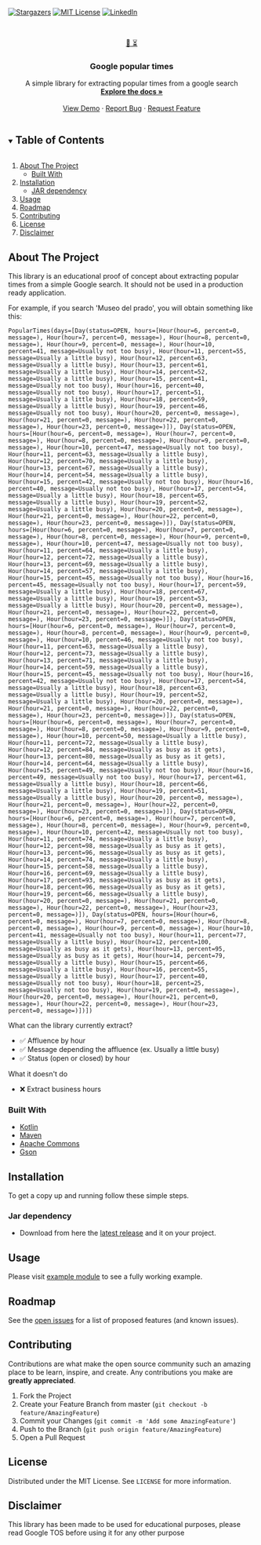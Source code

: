 [![Stargazers][stars-shield]][stars-url]
[![MIT License][license-shield]][license-url]
[![LinkedIn][linkedin-shield]][linkedin-url]



<!-- PROJECT LOGO -->
<br />
<p align="center">
  <a href="https://github.com/juanaviladev/google-popular-times">
   🔎 ⏳
  </a>

<h3 align="center">Google popular times</h3>

  <p align="center">
    A simple library for extracting popular times from a google search
    <br />
    <a href="https://github.com/juanaviladev/google-popular-times"><strong>Explore the docs »</strong></a>
    <br />
    <br />
    <a href="https://github.com/juanaviladev/google-popular-times">View Demo</a>
    ·
    <a href="https://github.com/juanaviladev/google-popular-times/issues">Report Bug</a>
    ·
    <a href="https://github.com/juanaviladev/google-popular-times/issues">Request Feature</a>
  </p>
</p>



<!-- TABLE OF CONTENTS -->
<details open="open">
  <summary><h2 style="display: inline-block">Table of Contents</h2></summary>
  <ol>
    <li>
      <a href="#about-the-project">About The Project</a>
      <ul>
        <li><a href="#built-with">Built With</a></li>
      </ul>
    </li>
    <li>
      <a href="#installation">Installation</a>
      <ul>
        <li><a href="#jar-dependency">JAR dependency</a></li>
      </ul>
    </li>
    <li><a href="#usage">Usage</a></li>
    <li><a href="#roadmap">Roadmap</a></li>
    <li><a href="#contributing">Contributing</a></li>
    <li><a href="#license">License</a></li>
    <li><a href="#disclaimer">Disclaimer</a></li>
  </ol>
</details>


<!-- ABOUT THE PROJECT -->

## About The Project

This library is an educational proof of concept about extracting popular times from a simple Google search. It should
not be used in a production ready application.

For example, if you search 'Museo del prado', you will obtain something like this:

```
PopularTimes(days=[Day(status=OPEN, hours=[Hour(hour=6, percent=0, message=), Hour(hour=7, percent=0, message=), Hour(hour=8, percent=0, message=), Hour(hour=9, percent=0, message=), Hour(hour=10, percent=41, message=Usually not too busy), Hour(hour=11, percent=55, message=Usually a little busy), Hour(hour=12, percent=63, message=Usually a little busy), Hour(hour=13, percent=61, message=Usually a little busy), Hour(hour=14, percent=52, message=Usually a little busy), Hour(hour=15, percent=41, message=Usually not too busy), Hour(hour=16, percent=40, message=Usually not too busy), Hour(hour=17, percent=51, message=Usually a little busy), Hour(hour=18, percent=59, message=Usually a little busy), Hour(hour=19, percent=46, message=Usually not too busy), Hour(hour=20, percent=0, message=), Hour(hour=21, percent=0, message=), Hour(hour=22, percent=0, message=), Hour(hour=23, percent=0, message=)]), Day(status=OPEN, hours=[Hour(hour=6, percent=0, message=), Hour(hour=7, percent=0, message=), Hour(hour=8, percent=0, message=), Hour(hour=9, percent=0, message=), Hour(hour=10, percent=47, message=Usually not too busy), Hour(hour=11, percent=63, message=Usually a little busy), Hour(hour=12, percent=70, message=Usually a little busy), Hour(hour=13, percent=67, message=Usually a little busy), Hour(hour=14, percent=54, message=Usually a little busy), Hour(hour=15, percent=42, message=Usually not too busy), Hour(hour=16, percent=40, message=Usually not too busy), Hour(hour=17, percent=54, message=Usually a little busy), Hour(hour=18, percent=65, message=Usually a little busy), Hour(hour=19, percent=52, message=Usually a little busy), Hour(hour=20, percent=0, message=), Hour(hour=21, percent=0, message=), Hour(hour=22, percent=0, message=), Hour(hour=23, percent=0, message=)]), Day(status=OPEN, hours=[Hour(hour=6, percent=0, message=), Hour(hour=7, percent=0, message=), Hour(hour=8, percent=0, message=), Hour(hour=9, percent=0, message=), Hour(hour=10, percent=47, message=Usually not too busy), Hour(hour=11, percent=64, message=Usually a little busy), Hour(hour=12, percent=72, message=Usually a little busy), Hour(hour=13, percent=69, message=Usually a little busy), Hour(hour=14, percent=57, message=Usually a little busy), Hour(hour=15, percent=45, message=Usually not too busy), Hour(hour=16, percent=45, message=Usually not too busy), Hour(hour=17, percent=59, message=Usually a little busy), Hour(hour=18, percent=67, message=Usually a little busy), Hour(hour=19, percent=53, message=Usually a little busy), Hour(hour=20, percent=0, message=), Hour(hour=21, percent=0, message=), Hour(hour=22, percent=0, message=), Hour(hour=23, percent=0, message=)]), Day(status=OPEN, hours=[Hour(hour=6, percent=0, message=), Hour(hour=7, percent=0, message=), Hour(hour=8, percent=0, message=), Hour(hour=9, percent=0, message=), Hour(hour=10, percent=46, message=Usually not too busy), Hour(hour=11, percent=63, message=Usually a little busy), Hour(hour=12, percent=73, message=Usually a little busy), Hour(hour=13, percent=71, message=Usually a little busy), Hour(hour=14, percent=59, message=Usually a little busy), Hour(hour=15, percent=45, message=Usually not too busy), Hour(hour=16, percent=42, message=Usually not too busy), Hour(hour=17, percent=54, message=Usually a little busy), Hour(hour=18, percent=63, message=Usually a little busy), Hour(hour=19, percent=52, message=Usually a little busy), Hour(hour=20, percent=0, message=), Hour(hour=21, percent=0, message=), Hour(hour=22, percent=0, message=), Hour(hour=23, percent=0, message=)]), Day(status=OPEN, hours=[Hour(hour=6, percent=0, message=), Hour(hour=7, percent=0, message=), Hour(hour=8, percent=0, message=), Hour(hour=9, percent=0, message=), Hour(hour=10, percent=50, message=Usually a little busy), Hour(hour=11, percent=72, message=Usually a little busy), Hour(hour=12, percent=84, message=Usually as busy as it gets), Hour(hour=13, percent=80, message=Usually as busy as it gets), Hour(hour=14, percent=64, message=Usually a little busy), Hour(hour=15, percent=49, message=Usually not too busy), Hour(hour=16, percent=49, message=Usually not too busy), Hour(hour=17, percent=61, message=Usually a little busy), Hour(hour=18, percent=66, message=Usually a little busy), Hour(hour=19, percent=51, message=Usually a little busy), Hour(hour=20, percent=0, message=), Hour(hour=21, percent=0, message=), Hour(hour=22, percent=0, message=), Hour(hour=23, percent=0, message=)]), Day(status=OPEN, hours=[Hour(hour=6, percent=0, message=), Hour(hour=7, percent=0, message=), Hour(hour=8, percent=0, message=), Hour(hour=9, percent=0, message=), Hour(hour=10, percent=42, message=Usually not too busy), Hour(hour=11, percent=74, message=Usually a little busy), Hour(hour=12, percent=98, message=Usually as busy as it gets), Hour(hour=13, percent=96, message=Usually as busy as it gets), Hour(hour=14, percent=74, message=Usually a little busy), Hour(hour=15, percent=58, message=Usually a little busy), Hour(hour=16, percent=69, message=Usually a little busy), Hour(hour=17, percent=93, message=Usually as busy as it gets), Hour(hour=18, percent=96, message=Usually as busy as it gets), Hour(hour=19, percent=66, message=Usually a little busy), Hour(hour=20, percent=0, message=), Hour(hour=21, percent=0, message=), Hour(hour=22, percent=0, message=), Hour(hour=23, percent=0, message=)]), Day(status=OPEN, hours=[Hour(hour=6, percent=0, message=), Hour(hour=7, percent=0, message=), Hour(hour=8, percent=0, message=), Hour(hour=9, percent=0, message=), Hour(hour=10, percent=41, message=Usually not too busy), Hour(hour=11, percent=77, message=Usually a little busy), Hour(hour=12, percent=100, message=Usually as busy as it gets), Hour(hour=13, percent=95, message=Usually as busy as it gets), Hour(hour=14, percent=79, message=Usually a little busy), Hour(hour=15, percent=66, message=Usually a little busy), Hour(hour=16, percent=55, message=Usually a little busy), Hour(hour=17, percent=40, message=Usually not too busy), Hour(hour=18, percent=25, message=Usually not too busy), Hour(hour=19, percent=0, message=), Hour(hour=20, percent=0, message=), Hour(hour=21, percent=0, message=), Hour(hour=22, percent=0, message=), Hour(hour=23, percent=0, message=)])])
```

What can the library currently extract?

- ✅ Affluence by hour
- ✅ Message depending the affluence (ex. Usually a little busy)
- ✅ Status (open or closed) by hour

What it doesn't do

- ❌ Extract business hours

### Built With

* [Kotlin](https://kotlinlang.org/)
* [Maven](https://maven.apache.org/)
* [Apache Commons](https://commons.apache.org/)
* [Gson](https://github.com/google/gson)

<!-- Installation -->

## Installation

To get a copy up and running follow these simple steps.

### Jar dependency

* Download from here the [latest release](https://github.com/juanaviladev/google-popular-times/releases) and it on your
  project.

<!-- USAGE EXAMPLES -->

## Usage

Please visit [example module](https://github.com/juanaviladev/LiveRSS-Android/tree/master/example)  to see a fully
working example.

<!-- ROADMAP -->

## Roadmap

See the [open issues](https://github.com/juanaviladev/google-popular-times/issues) for a list of proposed features (and
known issues).

<!-- CONTRIBUTING -->

## Contributing

Contributions are what make the open source community such an amazing place to be learn, inspire, and create. Any
contributions you make are **greatly appreciated**.

1. Fork the Project
2. Create your Feature Branch from master (`git checkout -b feature/AmazingFeature`)
3. Commit your Changes (`git commit -m 'Add some AmazingFeature'`)
4. Push to the Branch (`git push origin feature/AmazingFeature`)
5. Open a Pull Request

<!-- LICENSE -->

## License

Distributed under the MIT License. See `LICENSE` for more information.

<!-- DISCLAIMER -->

## Disclaimer

This library has been made to be used for educational purposes, please read Google TOS before using it for any other
purpose


<!-- MARKDOWN LINKS & IMAGES -->
<!-- https://www.markdownguide.org/basic-syntax/#reference-style-links -->

[stars-shield]: https://img.shields.io/github/stars/juanaviladev/google-popular-times.svg?style=for-the-badge

[stars-url]: https://github.com/juanaviladev/google-popular-times/stargazers

[issues-shield]: https://img.shields.io/github/issues/juanaviladev/google-popular-times.svg?style=for-the-badge

[issues-url]: https://github.com/juanaviladev/google-popular-times/issues

[license-shield]: https://img.shields.io/github/license/juanaviladev/google-popular-times.svg?style=for-the-badge

[license-url]: https://github.com/juanaviladev/google-popular-times/blob/master/LICENSE

[linkedin-shield]: https://img.shields.io/badge/-LinkedIn-black.svg?style=for-the-badge&logo=linkedin&colorB=555

[linkedin-url]: https://www.linkedin.com/in/juan-avila-catalan/